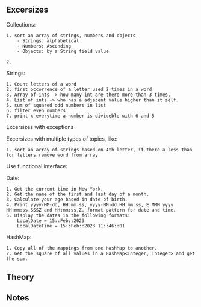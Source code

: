 ## Excersizes

Collections:


    1. sort an array of strings, numbers and objects
        - Strings: alphabetical
        - Numbers: Ascending
        - Objects: by a String field value
    
    2. 


Strings:

    1. Count letters of a word
    2. first occorrence of a letter used 2 times in a word
    3. Array of ints -> how many int are there more than 3 times.
    4. List of ints -> who has a adjacent value higher than it self.
    5. sum of squared odd numbers in list
    6. filter even numbers
    7. print x everytime a number is divideble with 6 and 5


Excersizes with exceptions

Excersizes with multiple types of topics, like: 


    1. sort an array of strings based on 4th letter, if there a less than for letters remove word from array
Use functional interface:

Date:

    1. Get the current time in New York.
    2. Get the name of the first and last day of a month.
    3. Calculate your age based in date of birth.
    4. Print yyyy-MM-dd, HH:mm:ss, yyyy-MM-dd HH:mm:ss, E MMM yyyy HH:mm:ss.SSSZ and HH:mm:ss,Z, format pattern for date and time.
    5. Display the dates in the following formats:
        LocalDate = 15::Feb::2023                                                                                                 
        LocalDateTime = 15::Feb::2023 11::46::01
    
HashMap:

    1. Copy all of the mappings from one HashMap to another.
    2. Get the square of all values in a HashMap<Integer, Integer> and get the sum.

## Theory

## Notes
